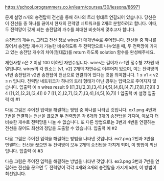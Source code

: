 https://school.programmers.co.kr/learn/courses/30/lessons/86971

문제 설명
n개의 송전탑이 전선을 통해 하나의 트리 형태로 연결되어 있습니다. 당신은 이 전선들 중 하나를 끊어서 현재의 전력망 네트워크를 2개로 분할하려고 합니다. 이때, 두 전력망이 갖게 되는 송전탑의 개수를 최대한 비슷하게 맞추고자 합니다.

송전탑의 개수 n, 그리고 전선 정보 wires가 매개변수로 주어집니다. 전선들 중 하나를 끊어서 송전탑 개수가 가능한 비슷하도록 두 전력망으로 나누었을 때, 두 전력망이 가지고 있는 송전탑 개수의 차이(절대값)를 return 하도록 solution 함수를 완성해주세요.

제한사항
n은 2 이상 100 이하인 자연수입니다.
wires는 길이가 n-1인 정수형 2차원 배열입니다.
wires의 각 원소는 [v1, v2] 2개의 자연수로 이루어져 있으며, 이는 전력망의 v1번 송전탑과 v2번 송전탑이 전선으로 연결되어 있다는 것을 의미합니다.
1 ≤ v1 < v2 ≤ n 입니다.
전력망 네트워크가 하나의 트리 형태가 아닌 경우는 입력으로 주어지지 않습니다.
입출력 예
n	wires	result
9	[[1,3],[2,3],[3,4],[4,5],[4,6],[4,7],[7,8],[7,9]]	3
4	[[1,2],[2,3],[3,4]]	0
7	[[1,2],[2,7],[3,7],[3,4],[4,5],[6,7]]	1
입출력 예 설명
입출력 예 #1

다음 그림은 주어진 입력을 해결하는 방법 중 하나를 나타낸 것입니다.
ex1.png
4번과 7번을 연결하는 전선을 끊으면 두 전력망은 각 6개와 3개의 송전탑을 가지며, 이보다 더 비슷한 개수로 전력망을 나눌 수 없습니다.
또 다른 방법으로는 3번과 4번을 연결하는 전선을 끊어도 최선의 정답을 도출할 수 있습니다.
입출력 예 #2

다음 그림은 주어진 입력을 해결하는 방법을 나타낸 것입니다.
ex2.png
2번과 3번을 연결하는 전선을 끊으면 두 전력망이 모두 2개의 송전탑을 가지게 되며, 이 방법이 최선입니다.
입출력 예 #3

다음 그림은 주어진 입력을 해결하는 방법을 나타낸 것입니다.
ex3.png
3번과 7번을 연결하는 전선을 끊으면 두 전력망이 각각 4개와 3개의 송전탑을 가지게 되며, 이 방법이 최선입니다.